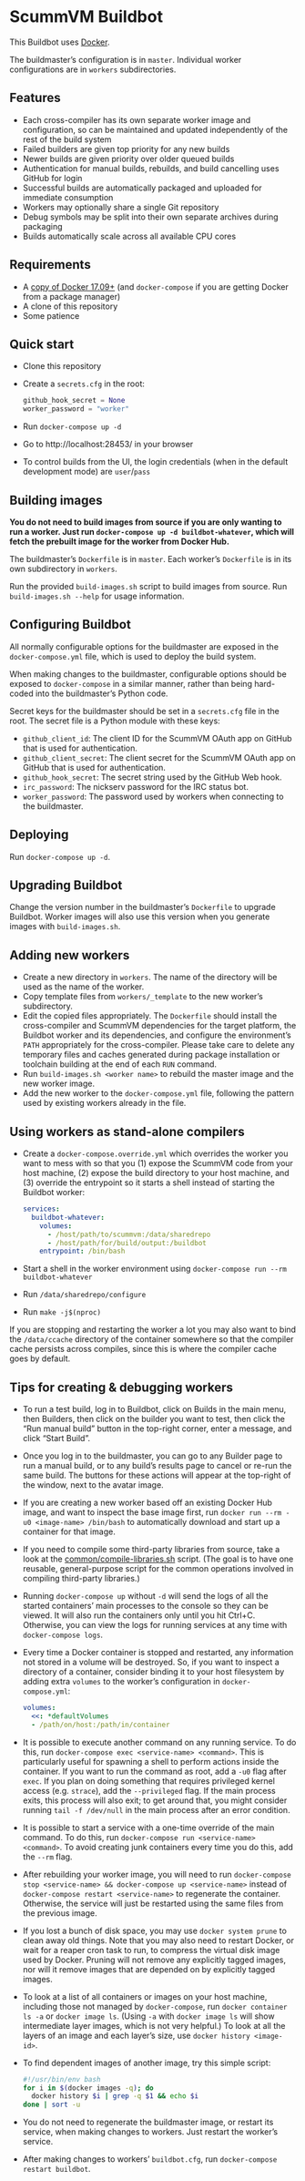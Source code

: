 # ScummVM Buildbot

This Buildbot uses [Docker](https://www.docker.com/).

The buildmaster’s configuration is in `master`. Individual worker configurations
are in `workers` subdirectories.

## Features

* Each cross-compiler has its own separate worker image and configuration, so
  can be maintained and updated independently of the rest of the build system
* Failed builders are given top priority for any new builds
* Newer builds are given priority over older queued builds
* Authentication for manual builds, rebuilds, and build cancelling uses GitHub
  for login
* Successful builds are automatically packaged and uploaded for immediate
  consumption
* Workers may optionally share a single Git repository
* Debug symbols may be split into their own separate archives during packaging
* Builds automatically scale across all available CPU cores

## Requirements

* A [copy of Docker 17.09+](https://www.docker.com/community-edition) (and
  `docker-compose` if you are getting Docker from a package manager)
* A clone of this repository
* Some patience

## Quick start

* Clone this repository
* Create a `secrets.cfg` in the root:

  ```python
  github_hook_secret = None
  worker_password = "worker"
  ```

* Run `docker-compose up -d`
* Go to http://localhost:28453/ in your browser
* To control builds from the UI, the login credentials (when in the default
  development mode) are `user`/`pass`

## Building images

**You do not need to build images from source if you are only wanting to run a
worker. Just run `docker-compose up -d buildbot-whatever`, which will fetch the
prebuilt image for the worker from Docker Hub.**

The buildmaster’s `Dockerfile` is in `master`. Each worker’s `Dockerfile` is in
its own subdirectory in `workers`.

Run the provided `build-images.sh` script to build images from source. Run
`build-images.sh --help` for usage information.

## Configuring Buildbot

All normally configurable options for the buildmaster are exposed in the
`docker-compose.yml` file, which is used to deploy the build system.

When making changes to the buildmaster, configurable options should be exposed
to `docker-compose` in a similar manner, rather than being hard-coded into the
buildmaster’s Python code.

Secret keys for the buildmaster should be set in a `secrets.cfg` file in the
root. The secret file is a Python module with these keys:

* `github_client_id`: The client ID for the ScummVM OAuth app on GitHub that is
  used for authentication.
* `github_client_secret`: The client secret for the ScummVM OAuth app on GitHub
  that is used for authentication.
* `github_hook_secret`: The secret string used by the GitHub Web hook.
* `irc_password`: The nickserv password for the IRC status bot.
* `worker_password`: The password used by workers when connecting to the
  buildmaster.

## Deploying

Run `docker-compose up -d`.

## Upgrading Buildbot

Change the version number in the buildmaster’s `Dockerfile` to upgrade Buildbot.
Worker images will also use this version when you generate images with
`build-images.sh`.

## Adding new workers

* Create a new directory in `workers`. The name of the directory will be used as
  the name of the worker.
* Copy template files from `workers/_template` to the new worker’s subdirectory.
* Edit the copied files appropriately. The `Dockerfile` should install the
  cross-compiler and ScummVM dependencies for the target platform, the Buildbot
  worker and its dependencies, and configure the environment’s `PATH`
  appropriately for the cross-compiler. Please take care to delete any temporary
  files and caches generated during package installation or toolchain building
  at the end of each `RUN` command.
* Run `build-images.sh <worker name>` to rebuild the master image and the new
  worker image.
* Add the new worker to the `docker-compose.yml` file, following the pattern
  used by existing workers already in the file.

## Using workers as stand-alone compilers

* Create a `docker-compose.override.yml` which overrides the worker you want to
  mess with so that you (1) expose the ScummVM code from your host machine,
  (2) expose the build directory to your host machine, and (3) override the
  entrypoint so it starts a shell instead of starting the Buildbot worker:

  ```yaml
  services:
    buildbot-whatever:
      volumes:
        - /host/path/to/scummvm:/data/sharedrepo
        - /host/path/for/build/output:/buildbot
      entrypoint: /bin/bash
  ```

* Start a shell in the worker environment using
  `docker-compose run --rm buildbot-whatever`
* Run `/data/sharedrepo/configure`
* Run `make -j$(nproc)`

If you are stopping and restarting the worker a lot you may also want to bind
the `/data/ccache` directory of the container somewhere so that the compiler
cache persists across compiles, since this is where the compiler cache goes by
default.

## Tips for creating & debugging workers

* To run a test build, log in to Buildbot, click on Builds in the main menu,
  then Builders, then click on the builder you want to test, then click the
  “Run manual build” button in the top-right corner, enter a message, and click
  “Start Build”.
* Once you log in to the buildmaster, you can go to any Builder page to run a
  manual build, or to any build’s results page to cancel or re-run the same
  build. The buttons for these actions will appear at the top-right of the
  window, next to the avatar image.
* If you are creating a new worker based off an existing Docker Hub image, and
  want to inspect the base image first, run
  `docker run --rm -u0 <image-name> /bin/bash` to automatically download and
  start up a container for that image.
* If you need to compile some third-party libraries from source, take a look at
  the [common/compile-libraries.sh](./common/compile-libraries.sh) script. (The
  goal is to have one reusable, general-purpose script for the common operations
  involved in compiling third-party libraries.)
* Running `docker-compose up` without `-d` will send the logs of all the started
  containers’ main processes to the console so they can be viewed. It will also
  run the containers only until you hit Ctrl+C. Otherwise, you can view the logs
  for running services at any time with `docker-compose logs`.
* Every time a Docker container is stopped and restarted, any information not
  stored in a volume will be destroyed. So, if you want to inspect a directory
  of a container, consider binding it to your host filesystem by adding extra
  `volumes` to the worker’s configuration in `docker-compose.yml`:

  ```yaml
  volumes:
    <<: *defaultVolumes
    - /path/on/host:/path/in/container
  ```

* It is possible to execute another command on any running service. To do this,
  run `docker-compose exec <service-name> <command>`. This is particularly
  useful for spawning a shell to perform actions inside the container. If you
  want to run the command as root, add a `-u0` flag after `exec`. If you plan on
  doing something that requires privileged kernel access (e.g. `strace`), add
  the `--privileged` flag. If the main process exits, this process will also
  exit; to get around that, you might consider running `tail -f /dev/null` in
  the main process after an error condition.
* It is possible to start a service with a one-time override of the main
  command. To do this, run `docker-compose run <service-name> <command>`. To
  avoid creating junk containers every time you do this, add the `--rm` flag.
* After rebuilding your worker image, you will need to run
  `docker-compose stop <service-name> && docker-compose up <service-name>`
  instead of `docker-compose restart <service-name>` to regenerate the
  container. Otherwise, the service will just be restarted using the same files
  from the previous image.
* If you lost a bunch of disk space, you may use `docker system prune` to clean
  away old things. Note that you may also need to restart Docker, or wait for a
  reaper cron task to run, to compress the virtual disk image used by Docker.
  Pruning will not remove any explicitly tagged images, nor will it remove
  images that are depended on by explicitly tagged images.
* To look at a list of all containers or images on your host machine, including
  those not managed by `docker-compose`, run `docker container ls -a` or
  `docker image ls`. (Using `-a` with `docker image ls` will show intermediate
  layer images, which is not very helpful.) To look at all the layers of an
  image and each layer’s size, use `docker history <image-id>`.
* To find dependent images of another image, try this simple script:

  ```bash
  #!/usr/bin/env bash
  for i in $(docker images -q); do
    docker history $i | grep -q $1 && echo $i
  done | sort -u
  ```

* You do not need to regenerate the buildmaster image, or restart its service,
  when making changes to workers. Just restart the worker’s service.
* After making changes to workers’ `buildbot.cfg`, run
  `docker-compose restart buildbot`.
